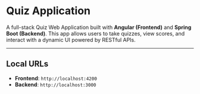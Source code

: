 # Quiz Application

A full-stack Quiz Web Application built with **Angular (Frontend)** and **Spring Boot (Backend)**. This app allows users to take quizzes, view scores, and interact with a dynamic UI powered by RESTful APIs.

---

## Local URLs

- **Frontend**: `http://localhost:4200`
- **Backend**: `http://localhost:3000`

